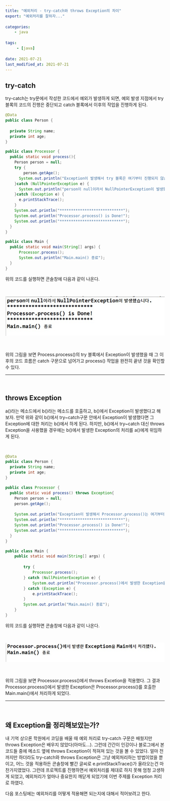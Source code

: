 ```yaml
---
title: "예외처리 - try-catch와 throws Exception의 차이"
export: "예외처리를 잘하자..."

categories:
    - java

tags:
     - [java]

date: 2021-07-21
last_modified_at: 2021-07-21
---
```


## **try-catch**

try-catch는 try문에서 작성한 코드에서 예외가 발생하게 되면, 예외 발생 지점에서 try 블록의 코드의 진행은 중단되고 catch 블록에서 이후의 작업을 진행하게 된다. 

```java
@Data
public class Person {

  private String name;
  private int age;
}
```
```java
public class Processor {
  public static void process(){
    Person person = null;
    try {    
    	person.getAge(); 
      System.out.println("Exception이 발생해서 try 블록은 여기부터 진행되지 않습니다.");
    }catch (NullPointerException e) {
      System.out.println("person이 null이라서 NullPointerException이 발생했습니다.");
    }catch (Exception e) {
      e.printStackTrace();
    }
    System.out.println("****************************");
    System.out.println("Processor.process() is Done!");
    System.out.println("****************************");
  }
}
```
```java
public class Main {
  public static void main(String[] args) {
	  Processor.process();
	  System.out.println("Main.main() 종료");
  }
}
```
  
위의 코드를 실행하면 콘솔창에 다음과 같이 나온다.

<br>


![dexception-image-01-01](/assets/images/2021/07/2021-07-20-java-exception-01-01.jpg)



<br>


위의 그림을 보면 Process.process()의 try 블록에서 Exception이 발생했을 때 그 이후의 코드 흐름은 catch 구문으로 넘어가고 process() 작업을 완전히 끝낸 것을 확인할 수 있다.

___

<br>

## **throws Exception**

a()라는 메소드에서 b()라는 메소드를 호출하고, b()에서 Exception이 발생했다고 해보자. 만약 위와 같이 b()에서 try~catch구문 안에서 Exception이 발생했다면 그 Exception에 대한 처리는 b()에서 하게 된다. 하지만, b()에서 try~catch 대신 throws Exception을 사용했을 경우에는 b()에서 발생한 Exception의 처리를 a()에게 위임하게 된다. 


<br>

```java
@Data
public class Person {
  private String name;
  private int age;
}
```
```java
public class Processor {
  public static void process() throws Exception{
    Person person = null;
    person.getAge();
    
    System.out.println("Exception이 발생해서 Processor.process()는 여기부터 진행되지 않습니다.");
    System.out.println("****************************");
    System.out.println("Processor.process() is Done!");
    System.out.println("****************************");
  }
}
```
```java
public class Main {
	public static void main(String[] args) {
		
		try {
			Processor.process();
		} catch (NullPointerException e) {
			System.out.println("Processor.process()에서 발생한 Exception을 Main에서 처리했다.");
		} catch (Exception e) {
			e.printStackTrace();
		}
		System.out.println("Main.main() 종료");
	}
}
```
위의 코드를 실행하면 콘솔창에 다음과 같이 나온다.

<br>

![exception-image-01-02](/assets/images/2021/07/2021-07-20-java-exception-01-02.jpg)

<br>


위의 그림을 보면 Processor.process()에서 throws Excetion을 적용했다. 그 결과 Processor.process()에서 발생한 Exception은 Processor.process()를 호출한 Main.main()에서 처리하게 되었다. 

___

<br>

## **왜 Exception을 정리해보았는가?**    

내 기억 상으론 학원에서 코딩을 배울 때 예외 처리로 try-catch 구문은 배웠지만 throws Exception은 배우지 않았다(아마도...). 그런데 간간이 인강이나 블로그에서 본 코드들 중에 메소드 옆에 throws Exception이 적혀져 있는 것을 볼 수 있었다. 얼마 전까지만 하더라도 try-catch와 throws Exception은 그냥 예외처리하는 방법이었을 뿐이고, 어느 것을 적용하든 콘솔창에 빨간 글씨로 e.printStackTrace()가 올라오는건 마찬가지였었다. 그런데 프로젝트를 진행하면서 예외처리를 제대로 하지 못해 엄청 고생하게 되었고, 예외처리가 얼마나 중요한지 깨닫게 되었기에 이번 주제를 Exception 처리로 하였다.  

다음 포스팅에는 예외처리를 어떻게 적용해면 되는지에 대해서 적어보려고 한다.

